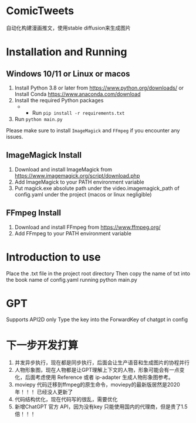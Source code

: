 # ComicTweets
自动化构建漫画推文，使用stable diffusion来生成图片

# Installation and Running

## Windows 10/11 or Linux or macos

1. Install Python 3.8 or later from https://www.python.org/downloads/ or Install Conda https://www.anaconda.com/download
2. Install the required Python packages
   - - Run `pip install -r requirements.txt`
3. Run `python main.py`

Please make sure to install `ImageMagick` and  `FFmpeg` if you encounter any issues.

## ImageMagick Install

1. Download and install ImageMagick from https://www.imagemagick.org/script/download.php
2. Add ImageMagick to your PATH environment variable
3. Put magick.exe absolute path under the video.imagemagick_path of config.yaml under the project (macos or linux negligible)

## FFmpeg Install

1. Download and install FFmpeg from https://www.ffmpeg.org/
2.  Add FFmpeg to your PATH environment variable


# Introduction to use
Place the .txt file in the project root directory
Then copy the name of txt into the book name of config.yaml
running python main.py

# GPT
Supports API2D only
Type the key into the ForwardKey of chatgpt in config


# 下一步开发打算
1. 并发异步执行，现在都是同步执行，后面会让生产语音和生成图片的协程并行
2. 人物形象图，现在人物都是让GPT理解上下文的人物，形象可能会有一点变化，后面考虑使用 Reference 或者 ip-adapter 生成人物形象图参考。
3. moviepy 代码迁移到ffmpeg的原生命令，moviepy的最新版居然是2020年！！！ 已经没人更新了
4. 代码结构优化，现在代码写的很乱，需要优化
5. 新增ChatGPT 官方 API，因为没有key 只能使用国内的代理商，但是贵了1.5倍！！！